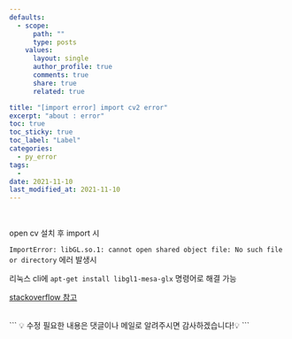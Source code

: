 ```yaml
---
defaults:
  - scope:
      path: ""
      type: posts
    values:
      layout: single
      author_profile: true
      comments: true
      share: true
      related: true

title: "[import error] import cv2 error"
excerpt: "about : error"
toc: true
toc_sticky: true
toc_label: "Label"
categories:
  - py_error
tags:
  - 
date: 2021-11-10
last_modified_at: 2021-11-10
---
```

<br>

open cv 설치 후 import 시 

`ImportError: libGL.so.1: cannot open shared object file: No such file or directory` 에러 발생시 

리눅스 cli에
`apt-get install libgl1-mesa-glx` 명령어로 해결 가능


[stackoverflow 참고](https://stackoverflow.com/questions/55313610/importerror-libgl-so-1-cannot-open-shared-object-file-no-such-file-or-directo)


<br>
```
💡 수정 필요한 내용은 댓글이나 메일로 알려주시면 감사하겠습니다!💡 
```
